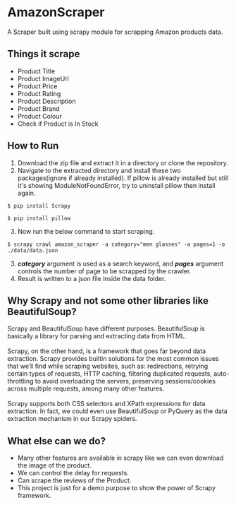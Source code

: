 # AmazonScraper
A Scraper built using scrapy module for scrapping Amazon products data.


## Things it scrape
- Product Title
- Product ImageUrl
- Product Price
- Product Rating
- Product Description
- Product Brand
- Product Colour
- Check if Product is In Stock

## How to Run

1. Download the zip file and extract it in a directory or clone the repository.
2. Navigate to the extracted directory and install these two packages(ignore if already installed). If pillow is already installed but still it's showing ModuleNotFoundError, try to uninstall pillow then install again.
```
$ pip install Scrapy
```
```
$ pip install pillow
```

3. Now run the below command to start scraping.
```
$ scrapy crawl amazon_scraper -a category="men glasses" -a pages=1 -o ./data/data.json
```
3. ***category*** argument is used as a search keyword, and ***pages*** argument controls the number of page to be scrapped by the crawler.
4. Result is written to a json file inside the data folder.

## Why Scrapy and not some other libraries like BeautifulSoup?
Scrapy and BeautifulSoup have different purposes. BeautifulSoup is basically a library for parsing and extracting data from HTML.
<br></br>
Scrapy, on the other hand, is a framework that goes far beyond data extraction. Scrapy provides builtin solutions for the most common issues that we’ll find while scraping websites, such as: redirections, retrying certain types of requests, HTTP caching, filtering duplicated requests, auto-throttling to avoid overloading the servers, preserving sessions/cookies across multiple requests, among many other features.
<br></br>
Scrapy supports both CSS selectors and XPath expressions for data extraction. In fact, we could even use BeautifulSoup or PyQuery as the data extraction mechanism in our Scrapy spiders.

## What else can we do?
- Many other features are available in scrapy like we can even download the image of the product.
- We can control the delay for requests.
- Can scrape the reviews of the Product.
- This project is just for a demo purpose to show the power of Scrapy framework.
